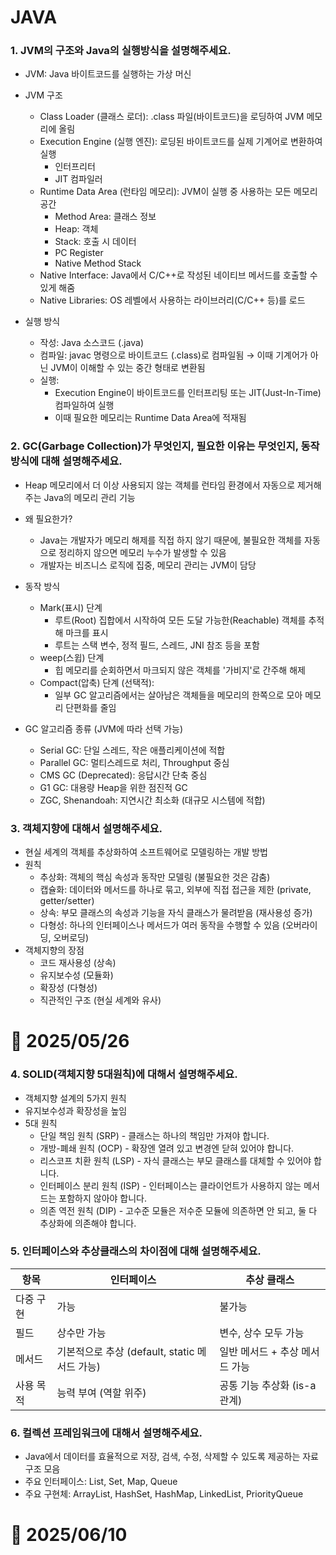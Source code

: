 # JAVA
### 1. JVM의 구조와 Java의 실행방식을 설명해주세요.
- JVM: Java 바이트코드를 실행하는 가상 머신
- JVM 구조 
  - Class Loader (클래스 로더): .class 파일(바이트코드)을 로딩하여 JVM 메모리에 올림
  - Execution Engine (실행 엔진): 로딩된 바이트코드를 실제 기계어로 변환하여 실행
    - 인터프리터
    - JIT 컴파일러
  - Runtime Data Area (런타임 메모리): JVM이 실행 중 사용하는 모든 메모리 공간
    - Method Area: 클래스 정보              
    - Heap: 객체
    - Stack: 호출 시 데이터
    - PC Register
    - Native Method Stack
  - Native Interface: Java에서 C/C++로 작성된 네이티브 메서드를 호출할 수 있게 해줌
  - Native Libraries: OS 레벨에서 사용하는 라이브러리(C/C++ 등)를 로드

- 실행 방식 
  - 작성: Java 소스코드 (.java)
  - 컴파일: javac 명령으로 바이트코드 (.class)로 컴파일됨 
    → 이때 기계어가 아닌 JVM이 이해할 수 있는 중간 형태로 변환됨 
  - 실행:
    - Execution Engine이 바이트코드를 인터프리팅 또는 JIT(Just-In-Time) 컴파일하여 실행
    - 이때 필요한 메모리는 Runtime Data Area에 적재됨
    
### 2. GC(Garbage Collection)가 무엇인지, 필요한 이유는 무엇인지, 동작방식에 대해 설명해주세요.
- Heap 메모리에서 더 이상 사용되지 않는 객체를 런타임 환경에서 자동으로 제거해주는 Java의 메모리 관리 기능

- 왜 필요한가? 
  - Java는 개발자가 메모리 해제를 직접 하지 않기 때문에, 불필요한 객체를 자동으로 정리하지 않으면 메모리 누수가 발생할 수 있음
  - 개발자는 비즈니스 로직에 집중, 메모리 관리는 JVM이 담당 

- 동작 방식 
  - Mark(표시) 단계
    - 루트(Root) 집합에서 시작하여 모든 도달 가능한(Reachable) 객체를 추적해 마크를 표시
    - 루트는 스택 변수, 정적 필드, 스레드, JNI 참조 등을 포함 
  - weep(스윕) 단계 
    - 힙 메모리를 순회하면서 마크되지 않은 객체를 '가비지'로 간주해 해제
  - Compact(압축) 단계 (선택적):
    - 일부 GC 알고리즘에서는 살아남은 객체들을 메모리의 한쪽으로 모아 메모리 단편화를 줄임

- GC 알고리즘 종류 (JVM에 따라 선택 가능)
  - Serial GC: 단일 스레드, 작은 애플리케이션에 적합 
  - Parallel GC: 멀티스레드로 처리, Throughput 중심 
  - CMS GC (Deprecated): 응답시간 단축 중심 
  - G1 GC: 대용량 Heap을 위한 점진적 GC 
  - ZGC, Shenandoah: 지연시간 최소화 (대규모 시스템에 적합)

### 3. 객체지향에 대해서 설명해주세요.
- 현실 세계의 객체를 추상화하여 소프트웨어로 모델링하는 개발 방법
- 원칙
  - 추상화: 객체의 핵심 속성과 동작만 모델링 (불필요한 것은 감춤)
  - 캡슐화: 데이터와 메서드를 하나로 묶고, 외부에 직접 접근을 제한 (private, getter/setter)
  - 상속: 부모 클래스의 속성과 기능을 자식 클래스가 물려받음 (재사용성 증가)
  - 다형성: 하나의 인터페이스나 메서드가 여러 동작을 수행할 수 있음 (오버라이딩, 오버로딩)
- 객체지향의 장점
  - 코드 재사용성 (상속)
  - 유지보수성 (모듈화)
  - 확장성 (다형성)
  - 직관적인 구조 (현실 세계와 유사)

 # 📅 2025/05/26
### 4. SOLID(객체지향 5대원칙)에 대해서 설명해주세요.
- 객체지향 설계의 5가지 원칙
- 유지보수성과 확장성을 높임
- 5대 원칙 
  - 단일 책임 원칙 (SRP) - 클래스는 하나의 책임만 가져야 합니다.
  - 개방-폐쇄 원칙 (OCP) - 확장엔 열려 있고 변경엔 닫혀 있어야 합니다.
  - 리스코프 치환 원칙 (LSP) - 자식 클래스는 부모 클래스를 대체할 수 있어야 합니다.
  - 인터페이스 분리 원칙 (ISP) - 인터페이스는 클라이언트가 사용하지 않는 메서드는 포함하지 않아야 합니다.
  - 의존 역전 원칙 (DIP) - 고수준 모듈은 저수준 모듈에 의존하면 안 되고, 둘 다 추상화에 의존해야 합니다.

### 5. 인터페이스와 추상클래스의 차이점에 대해 설명해주세요.

| 항목    | 인터페이스                             | 추상 클래스              |
| ----- | --------------------------------- | ------------------- |
| 다중 구현 | 가능                                | 불가능                 |
| 필드    | 상수만 가능                            | 변수, 상수 모두 가능        |
| 메서드   | 기본적으로 추상 (default, static 메서드 가능) | 일반 메서드 + 추상 메서드 가능  |
| 사용 목적 | 능력 부여 (역할 위주)                     | 공통 기능 추상화 (is-a 관계) |

### 6. 컬렉션 프레임워크에 대해서 설명해주세요.
- Java에서 데이터를 효율적으로 저장, 검색, 수정, 삭제할 수 있도록 제공하는 자료구조 모음
- 주요 인터페이스: List, Set, Map, Queue
- 주요 구현체: ArrayList, HashSet, HashMap, LinkedList, PriorityQueue

 # 📅 2025/06/10